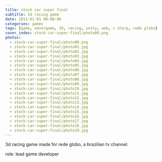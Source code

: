 ```yaml
---
title: stock car super final
subtitle: 3d racing game
date: 2013-01-01 00:00:00
categories: games
tags: [game, advergame, 3d, racing, unity, web, c sharp, rede globo]
cover_index: stock-car-super-final/photo00.png
photos:
  - stock-car-super-final/photo00.png
  - stock-car-super-final/photo01.jpg
  - stock-car-super-final/photo02.jpg
  - stock-car-super-final/photo03.jpg
  - stock-car-super-final/photo04.jpg
  - stock-car-super-final/photo05.jpg
  - stock-car-super-final/photo06.jpg
  - stock-car-super-final/photo07.jpg
  - stock-car-super-final/photo08.jpg
  - stock-car-super-final/photo09.jpg
  - stock-car-super-final/photo10.jpg
  - stock-car-super-final/photo11.jpg
  - stock-car-super-final/photo12.jpg
  - stock-car-super-final/photo13.jpg
  - stock-car-super-final/photo14.jpg
  - stock-car-super-final/photo15.jpg
  - stock-car-super-final/photo16.jpg
  - stock-car-super-final/photo17.jpg
  - stock-car-super-final/photo18.jpg
  - stock-car-super-final/photo19.jpg
---
```

3d racing game made for rede globo, a brazilian tv channel.

role: lead game developer
